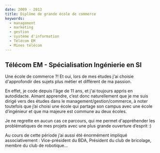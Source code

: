 ```yaml
---
date: 2009 - 2013
title: Diplôme de grande école de commerce
keywords:
  - management
  - marketing
  - gestion
  - système d'information
  - Télécom EM
  - Mines télécom
---
```


## Télécom EM - Spécialisation Ingénierie en SI

Une école de commerce ?! Et oui, lors de mes études j'ai choisie d'approfondir des sujets plus métier et différent de ma passion.

En effet, je code depuis l'âge de 11 ans, et j'ai toujours appris en autodidacte. Aimant apprendre, c’est donc naturellement que je me suis dirigé vers des études dans le management/gestion/commerce, à noter toutefois que j’ai choisi une école qui partage son campus avec une école d’ingénieur et que ma majeure est commune au deux écoles.

Je ne regrette en aucun cas ce parcours, qui me permet d'appréhender les problématiques de mes projets avec une plus grande ouverture d’esprit :)

Au cours de cette période j’ai aussi été énormément impliqué associativement : Vice-président du BDA, Président du club de bricolage, membre du club de robotique…